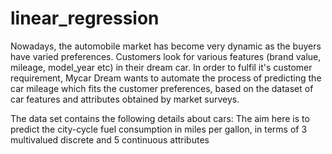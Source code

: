 # linear_regression
Nowadays, the automobile market has become very dynamic as the buyers have varied preferences. Customers look for various features (brand value, mileage, model_year etc) in their dream car. In order to fulfil it's customer requirement, Mycar Dream wants to automate the process of predicting the car mileage which fits the customer preferences, based on the dataset of car features and attributes obtained by market surveys. 
 
The data set contains the following details about cars: 
The aim here is to predict the city-cycle fuel consumption in miles per gallon, in terms of 3 multivalued discrete and 5 continuous attributes
